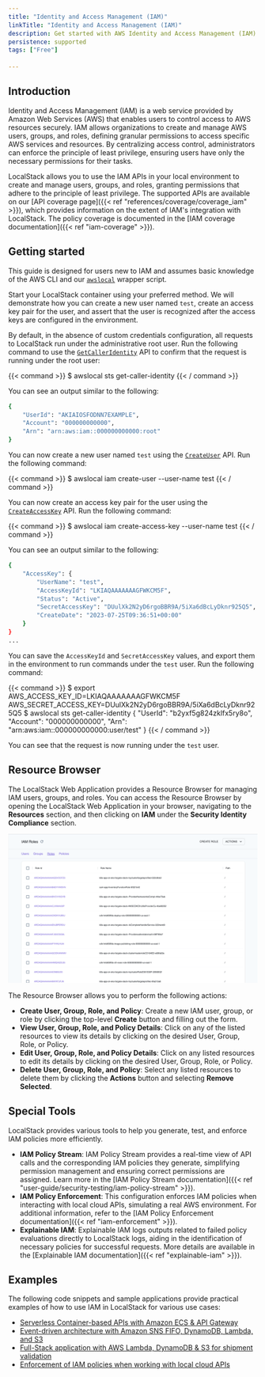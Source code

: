 ```yaml
---
title: "Identity and Access Management (IAM)"
linkTitle: "Identity and Access Management (IAM)"
description: Get started with AWS Identity and Access Management (IAM) on LocalStack
persistence: supported
tags: ["Free"]

---
```


## Introduction

Identity and Access Management (IAM) is a web service provided by Amazon Web Services (AWS) that enables users to control access to AWS resources securely.
IAM allows organizations to create and manage AWS users, groups, and roles, defining granular permissions to access specific AWS services and resources.
By centralizing access control, administrators can enforce the principle of least privilege, ensuring users have only the necessary permissions for their tasks.

LocalStack allows you to use the IAM APIs in your local environment to create and manage users, groups, and roles, granting permissions that adhere to the principle of least privilege.
The supported APIs are available on our [API coverage page]({{< ref "references/coverage/coverage_iam" >}}), which provides information on the extent of IAM's integration with LocalStack.
The policy coverage is documented in the [IAM coverage documentation]({{< ref "iam-coverage" >}}).

## Getting started

This guide is designed for users new to IAM and assumes basic knowledge of the AWS CLI and our [`awslocal`](https://github.com/localstack/awscli-local) wrapper script.

Start your LocalStack container using your preferred method.
We will demonstrate how you can create a new user named `test`, create an access key pair for the user, and assert that the user is recognized after the access keys are configured in the environment.

By default, in the absence of custom credentials configuration, all requests to LocalStack run under the administrative root user.
Run the following command to use the [`GetCallerIdentity`](https://docs.aws.amazon.com/cli/latest/reference/sts/get-caller-identity.html) API to confirm that the request is running under the root user:

{{< command >}}
$ awslocal sts get-caller-identity
{{< / command >}}

You can see an output similar to the following:

```bash
{
    "UserId": "AKIAIOSFODNN7EXAMPLE",
    "Account": "000000000000",
    "Arn": "arn:aws:iam::000000000000:root"
}
```

You can now create a new user named `test` using the [`CreateUser`](https://docs.aws.amazon.com/cli/latest/reference/iam/create-user.html) API.
Run the following command:

{{< command >}}
$ awslocal iam create-user --user-name test
{{< / command >}}

You can now create an access key pair for the user using the [`CreateAccessKey`](https://docs.aws.amazon.com/cli/latest/reference/iam/create-access-key.html) API.
Run the following command:

{{< command >}}
$ awslocal iam create-access-key --user-name test
{{< / command >}}

You can see an output similar to the following:

```bash
{
    "AccessKey": {
        "UserName": "test",
        "AccessKeyId": "LKIAQAAAAAAAGFWKCM5F",
        "Status": "Active",
        "SecretAccessKey": "DUulXk2N2yD6rgoBBR9A/5iXa6dBcLyDknr925Q5",
        "CreateDate": "2023-07-25T09:36:51+00:00"
    }
}
...
```

You can save the `AccessKeyId` and `SecretAccessKey` values, and export them in the environment to run commands under the `test` user.
Run the following command:

{{< command >}}
$ export AWS_ACCESS_KEY_ID=LKIAQAAAAAAAGFWKCM5F AWS_SECRET_ACCESS_KEY=DUulXk2N2yD6rgoBBR9A/5iXa6dBcLyDknr925Q5
$ awslocal sts get-caller-identity
{
    "UserId": "b2yxf5g824zklfx5ry8o",
    "Account": "000000000000",
    "Arn": "arn:aws:iam::000000000000:user/test"
}
{{< / command >}}

You can see that the request is now running under the `test` user.

## Resource Browser

The LocalStack Web Application provides a Resource Browser for managing IAM users, groups, and roles.
You can access the Resource Browser by opening the LocalStack Web Application in your browser, navigating to the **Resources** section, and then clicking on **IAM** under the **Security Identity Compliance** section.

<img src="iam-resource-browser.png" alt="IAM Resource Browser" title="IAM Resource Browser" width="900" />

The Resource Browser allows you to perform the following actions:

- **Create User, Group, Role, and Policy**: Create a new IAM user, group, or role by clicking the top-level **Create** button and filling out the form.
- **View User, Group, Role, and Policy Details**: Click on any of the listed resources to view its details by clicking on the desired User, Group, Role, or Policy.
- **Edit User, Group, Role, and Policy Details**: Click on any listed resources to edit its details by clicking on the desired User, Group, Role, or Policy.
- **Delete User, Group, Role, and Policy**: Select any listed resources to delete them by clicking the **Actions** button and selecting **Remove Selected**.

## Special Tools

LocalStack provides various tools to help you generate, test, and enforce IAM policies more efficiently.

- **IAM Policy Stream**: IAM Policy Stream provides a real-time view of API calls and the corresponding IAM policies they generate, simplifying permission management and ensuring correct permissions are assigned.
  Learn more in the [IAM Policy Stream documentation]({{< ref "user-guide/security-testing/iam-policy-stream" >}}).
- **IAM Policy Enforcement**: This configuration enforces IAM policies when interacting with local cloud APIs, simulating a real AWS environment.
  For additional information, refer to the [IAM Policy Enforcement documentation]({{< ref "iam-enforcement" >}}).
- **Explainable IAM**: Explainable IAM logs outputs related to failed policy evaluations directly to LocalStack logs, aiding in the identification of necessary policies for successful requests.
  More details are available in the [Explainable IAM documentation]({{< ref "explainable-iam" >}}).

## Examples

The following code snippets and sample applications provide practical examples of how to use IAM in LocalStack for various use cases:

- [Serverless Container-based APIs with Amazon ECS & API Gateway](https://github.com/localstack/serverless-api-ecs-apigateway-sample)
- [Event-driven architecture with Amazon SNS FIFO, DynamoDB, Lambda, and S3](https://github.com/localstack/event-driven-architecture-with-amazon-sns-fifo)
- [Full-Stack application with AWS Lambda, DynamoDB & S3 for shipment validation](https://github.com/localstack/shipment-list-demo)
- [Enforcement of IAM policies when working with local cloud APIs](https://github.com/localstack/localstack-pro-samples/tree/master/iam-policy-enforcement)
